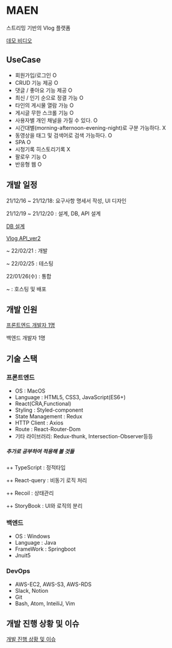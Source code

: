 # MAEN

스트리밍 기반의 Vlog 플랫폼

[데모 비디오](https://youtu.be/o9bm47qKAbQ)
## UseCase

- 회원가입/로그인 O
- CRUD 기능 제공 O
- 댓글 / 좋아요 기능 제공 O
- 최신 / 인기 순으로 정결 가능 O
- 타인의 게시물 열람 가능 O
- 게시글 무한 스크롤 기능 O
- 사용자별 개인 채널을 가질 수 있다. O
- 시간대별(morning-afternoon-evening-night)로 구분 가능하다. X
- 동영상을 태그 및 검색어로 검색 가능하다. O
- SPA O
- 시청기록 히스토리기록 X
- 팔로우 기능 O
- 반응형 웹 O

## 개발 일정

21/12/16 ~ 21/12/18: 요구사항 명세서 작성, UI 디자인

21/12/19 ~ 21/12/20 : 설계, DB, API 설계

[DB 설계](https://swamp-output-6ff.notion.site/DB-d9dcd8b25bed44c483df4a3ff9f12ca5)

[Vlog API_ver2](https://swamp-output-6ff.notion.site/7a9453583f094d7c9799d953b3374ca6?v=fa27c50b6c904408b2cf640a50665f87)

~ 22/02/21 : 개발

~ 22/02/25 : 테스팅

22/01/26(수) : 통합

~ : 호스팅 및 배포

## 개발 인원

[프론트엔드 개발자 1명](https://swamp-output-6ff.notion.site/62a2b6c9b3dd461ab8d3f99a5134ad15)

백엔드 개발자 1명

## 기술 스택

### 프론트엔드

- OS : MacOS
- Language : HTML5, CSS3, JavaScript(ES6+)
- React(CRA,Functional)
- Styling : Styled-component
- State Management : Redux
- HTTP Client : Axios
- Route : React-Router-Dom
- 기타 라이브러리: Redux-thunk, Intersection-Observer등등

##### 추가로 공부하여 적용해 볼 것들

++ TypeScript : 정적타입

++ React-query : 비동기 로직 처리

++ Recoil : 상태관리

++ StoryBook : UI와 로직의 분리

### 백엔드

- OS : Windows
- Language : Java
- FrameWork : Springboot
- Jnuit5

### DevOps

- AWS-EC2, AWS-S3, AWS-RDS
- Slack, Notion
- Git
- Bash, Atom, InteiliJ, Vim

## 개발 진행 상황 및 이슈

[개발 진행 상황 및 이슈](https://swamp-output-6ff.notion.site/596a5a6c535f4d7b87fa47b0458b55f9?v=5582c67d1d9b4f28a75fb3238b27b83d)
